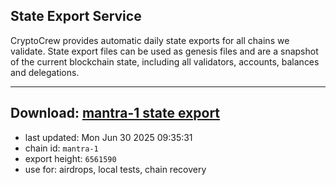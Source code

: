 ## State Export Service
CryptoCrew provides automatic daily state exports for all chains we validate. State export files can be used as genesis files and are a snapshot of the current blockchain state, including all validators, accounts, balances and delegations.

---
**Download: [mantra-1 state export](https://dl-eu2.ccvalidators.com/SERVICE/mantrachain/mantra-1_export_6561590.json)**
---

- last updated: Mon Jun 30 2025 09:35:31
- chain id: `mantra-1`
- export height: `6561590`
- use for: airdrops, local tests, chain recovery
